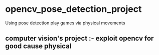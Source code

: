 # opencv_pose_detection_project
Using pose detection play games via physical movements
## computer vision's project :- exploit opencv for good cause physical
